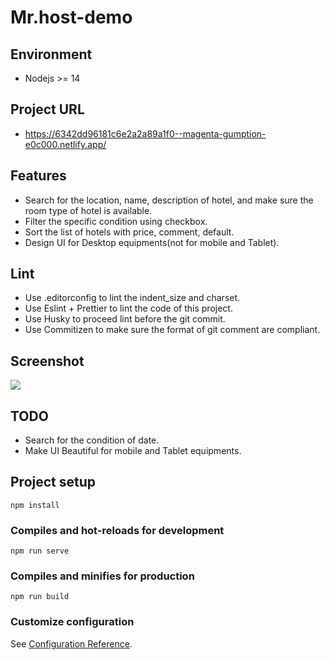 # Mr.host-demo

## Environment

- Nodejs >= 14

## Project URL

- https://6342dd96181c6e2a2a89a1f0--magenta-gumption-e0c000.netlify.app/

## Features
- Search for the location, name, description of hotel, and make sure the room type of hotel is available.
- Filter the specific condition using checkbox.
- Sort the list of hotels with price, comment, default.
- Design UI for Desktop equipments(not for mobile and Tablet).

## Lint
- Use .editorconfig to lint the indent_size and charset.
- Use Eslint + Prettier to lint the code of this project.
- Use Husky to proceed lint before the git commit.
- Use Commitizen to make sure the format of git comment are compliant.

## Screenshot
![](./img/a.gif)


## TODO
- Search for the condition of date.
- Make UI Beautiful for mobile and Tablet equipments.

## Project setup

```
npm install
```

### Compiles and hot-reloads for development

```
npm run serve
```

### Compiles and minifies for production

```
npm run build
```


### Customize configuration

See [Configuration Reference](https://cli.vuejs.org/config/).

